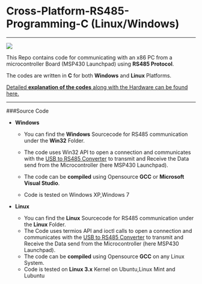 # Cross-Platform-RS485-Programming-C (Linux/Windows)
------------------------------------------------------------------------------------------------

<img src ="http://s25.postimg.org/miw3bhv33/launchpad_interface_usb2serial.jpg"/>

This Repo contains code for communicating with an x86 PC from a microcontroller Board (MSP430 Launchpad) using **RS485 Protocol**.

The codes are written in **C** for both **Windows** and **Linux** Platforms.

<a href="http://xanthium.in/Cross-Platform-RS485-Communication-using-USB-to-RS485-converter"> Detailed **explanation of the codes** along with the Hardware can be found here.</a>

--------------------------------------------------------------------------------------------------------------------------
###Source Code 

- **Windows**

  - You can find the **Windows** Sourcecode for RS485 communication under the **Win32** Folder.

  - The code uses Win32 API to open a connection and communicates with the <a href="http://xanthium.in/USB-to-Serial-RS232-RS485-Converter">USB to RS485 Converter</a> to transmit and Receive the Data send from the Microcontroller (here MSP430 Launchpad).

  - The code can be **compiled** using Opensource **GCC** or **Microsoft Visual Studio**.
  - Code is tested on Windows XP,Windows 7

- **Linux**
   - You can find the **Linux** Sourcecode for RS485 communication under the **Linux** Folder.
   - The Code uses termios API and ioctl calls to open a connection and communicates with the <a href="http://xanthium.in/USB-to-Serial-RS232-RS485-Converter">USB to RS485 Converter</a> to transmit and Receive the Data send from the Microcontroller (here MSP430 Launchpad).
   - The code can be **compiled** using Opensource **GCC** on any Linux System.
   - Code is tested on **Linux 3.x** Kernel on Ubuntu,Linux Mint and Lubuntu
